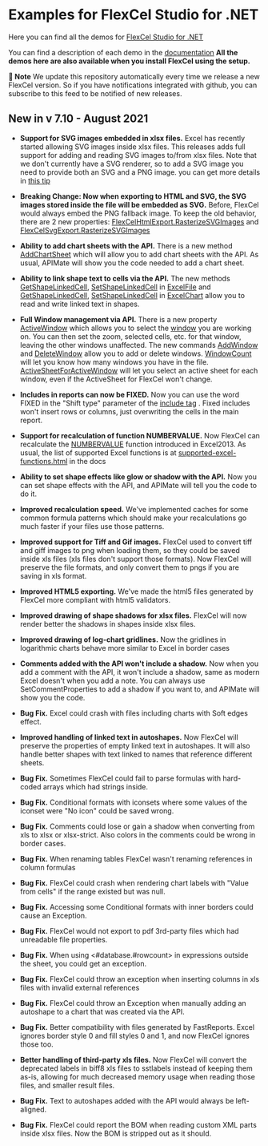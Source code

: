 ﻿# Examples for FlexCel Studio for .NET

Here you can find all the demos for [FlexCel Studio for .NET](http://www.tmssoftware.com/site/flexcelnet.asp)

You can find a description of each demo in the [documentation](https://doc.tmssoftware.com/flexcel/net/index.html)
**All the demos here are also available when you install FlexCel using the setup.**

**:book: Note** We update this repository automatically every time we release a new FlexCel version. So if you have notifications integrated with github, you can subscribe to this feed to be notified of new releases.


## New in v 7.10 - August 2021


- **Support for SVG images embedded in xlsx files.** Excel has recently started allowing SVG images inside xlsx files. This releases adds full support for adding and reading SVG images to/from xlsx files. Note that we don't currently have a SVG renderer, so to add a SVG image you need to provide both an SVG and a PNG image. you can get more details in [this tip](https://doc.tmssoftware.com/flexcel/net/tips/svg-files-inside-xlsx-files.html)

- **Breaking Change: Now when exporting to HTML and SVG, the SVG images stored inside the file will be embedded as SVG.** Before, FlexCel would always embed the PNG fallback image. To keep the old behavior, there are 2 new properties: [ FlexCelHtmlExport.RasterizeSVGImages](https://doc.tmssoftware.com/flexcel/net/api/FlexCel.Render/FlexCelHtmlExport/RasterizeSVGImages.html) and [ FlexCelSvgExport.RasterizeSVGImages](https://doc.tmssoftware.com/flexcel/net/api/FlexCel.Render/FlexCelSvgExport/RasterizeSVGImages.html)

- **Ability to add chart sheets with the API.** There is a new method [AddChartSheet](https://doc.tmssoftware.com/flexcel/net/api/FlexCel.Core/ExcelFile/AddChartSheet.html) which will allow you to add chart sheets with the API. As usual, APIMate will show you the code needed to add a chart sheet.

- **Ability to link shape text to cells via the API.** The new methods [GetShapeLinkedCell](https://doc.tmssoftware.com/flexcel/net/api/FlexCel.Core/ExcelFile/GetShapeLinkedCell.html),  [SetShapeLinkedCell](https://doc.tmssoftware.com/flexcel/net/api/FlexCel.Core/ExcelFile/SetShapeLinkedCell.html) in [ ExcelFile](https://doc.tmssoftware.com/flexcel/net/api/FlexCel.Core/ExcelFile/) and [GetShapeLinkedCell](https://doc.tmssoftware.com/flexcel/net/api/FlexCel.Core/ExcelChart/GetShapeLinkedCell.html),  [SetShapeLinkedCell](https://doc.tmssoftware.com/flexcel/net/api/FlexCel.Core/ExcelChart/SetShapeLinkedCell.html) in [ ExcelChart](https://doc.tmssoftware.com/flexcel/net/api/FlexCel.Core/ExcelChart/) allow you to read and write linked text in shapes.

- **Full Window management via API.** There is a new property [ActiveWindow](https://doc.tmssoftware.com/flexcel/net/api/FlexCel.Core/ExcelFile/ActiveWindow.html) which allows you to select the [window](https://support.microsoft.com/en-ie/office/close-workbooks-or-workbook-windows-ca74dca4-8d2f-43f9-84e1-f9a1b1621d26) you are working on. You can then set the zoom, selected cells, etc. for that window, leaving the other windows unaffected. The new commands  [AddWindow](https://doc.tmssoftware.com/flexcel/net/api/FlexCel.Core/ExcelFile/AddWindow.html) and  [DeleteWindow](https://doc.tmssoftware.com/flexcel/net/api/FlexCel.Core/ExcelFile/DeleteWindow.html) allow you to add or delete windows.  [WindowCount](https://doc.tmssoftware.com/flexcel/net/api/FlexCel.Core/ExcelFile/WindowCount.html) will let you know how many windows you have in the file. [ActiveSheetForActiveWindow](https://doc.tmssoftware.com/flexcel/net/api/FlexCel.Core/ExcelFile/ActiveSheetForActiveWindow.html) will let you select an active sheet for each window, even if the ActiveSheet for FlexCel won't change.

- **Includes in reports can now be FIXED.** Now you can use the word FIXED in the "Shift type" parameter of the [include tag](https://doc.tmssoftware.com/flexcel/net/guides/reports-tag-reference.html#include) . Fixed includes won't insert rows or columns, just overwriting the cells in the main report.

- **Support for recalculation of function NUMBERVALUE.** Now FlexCel can recalculate the [NUMBERVALUE](https://support.microsoft.com/en-us/office/numbervalue-function-1b05c8cf-2bfa-4437-af70-596c7ea7d879) function introduced in Excel2013. As usual, the list of supported Excel functions is at [supported-excel-functions.html](https://doc.tmssoftware.com/flexcel/net/about/supported-excel-functions.html) in the docs

- **Ability to set shape effects like glow or shadow with the API.** Now you can set shape effects with the API, and APIMate will tell you the code to do it.

- **Improved recalculation speed.** We've implemented caches for some common formula patterns which should make your recalculations go much faster if your files use those patterns.

- **Improved support for Tiff and Gif images.** FlexCel used to convert tiff and giff images to png when loading them, so they could be saved inside xls files (xls files don't support those formats). Now FlexCel will preserve the file formats, and only convert them to pngs if you are saving in xls format.

- **Improved HTML5 exporting.** We've made the html5 files generated by FlexCel more compliant with html5 validators.

- **Improved drawing of shape shadows for xlsx files.** FlexCel will now render better the shadows in shapes inside xlsx files.

- **Improved drawing of log-chart gridlines.** Now the gridlines in logarithmic charts behave more similar to Excel in border cases

- **Comments added with the API won't include a shadow.** Now when you add a comment with the API, it won't include a shadow, same as modern Excel doesn't when you add a note. You can always use SetCommentProperties to add a shadow if you want to, and APIMate will show you the code.

- **Bug Fix.** Excel could crash with files including charts with Soft edges effect.

- **Improved handling of linked text in autoshapes.** Now FlexCel will preserve the properties of empty linked text in autoshapes. It will also handle better shapes with text linked to names that reference different sheets.

- **Bug Fix.** Sometimes FlexCel could fail to parse formulas with hard-coded arrays which had strings inside.

- **Bug Fix.** Conditional formats with iconsets where some values of the iconset were "No icon" could be saved wrong.

- **Bug Fix.** Comments could lose or gain a shadow when converting from xls to xlsx or xlsx-strict. Also colors in the comments could be wrong in border cases.

- **Bug Fix.** When renaming tables FlexCel wasn't renaming references in column formulas

- **Bug Fix.** FlexCel could crash when rendering chart labels with "Value from cells" if the range existed but was null.

- **Bug Fix.** Accessing some Conditional formats with inner borders could cause an Exception.

- **Bug Fix.** FlexCel would not export to pdf 3rd-party files which had unreadable file properties.

- **Bug Fix.** When using &lt;#database.#rowcount> in expressions outside the sheet, you could get an exception.

- **Bug Fix.** FlexCel could throw an exception when inserting columns in xls files with invalid external references

- **Bug Fix.** FlexCel could throw an Exception when manually adding an autoshape to a chart that was created via the API.

- **Bug Fix.** Better compatibility with files generated by FastReports. Excel ignores border style 0 and fill styles 0 and 1, and now FlexCel ignores those too.

- **Better handling of third-party xls files.** Now FlexCel will convert the deprecated labels in biff8 xls files to sstlabels instead of keeping them as-is, allowing for much decreased memory usage when reading those files, and smaller result files.

- **Bug Fix.** Text to autoshapes added with the API would always be left-aligned.

- **Bug Fix.** FlexCel could report the BOM when reading custom XML parts inside xlsx files. Now the BOM is stripped out as it should.

